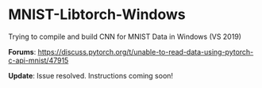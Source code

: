 # MNIST-Libtorch-Windows
Trying to compile and build CNN for MNIST Data in Windows (VS 2019)

**Forums**: https://discuss.pytorch.org/t/unable-to-read-data-using-pytorch-c-api-mnist/47915

**Update**: Issue resolved. Instructions coming soon!
